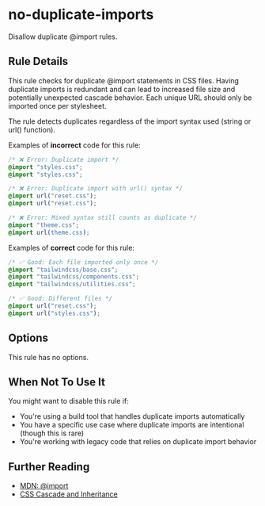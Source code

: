 # no-duplicate-imports

Disallow duplicate @import rules.

## Rule Details

This rule checks for duplicate @import statements in CSS files. Having
duplicate imports is redundant and can lead to increased file size and
potentially unexpected cascade behavior. Each unique URL should only be
imported once per stylesheet.

The rule detects duplicates regardless of the import syntax used (string or
url() function).

Examples of **incorrect** code for this rule:

```css
/* ❌ Error: Duplicate import */
@import "styles.css";
@import "styles.css";

/* ❌ Error: Duplicate import with url() syntax */
@import url("reset.css");
@import url("reset.css");

/* ❌ Error: Mixed syntax still counts as duplicate */
@import "theme.css";
@import url(theme.css);
```

Examples of **correct** code for this rule:

```css
/* ✅ Good: Each file imported only once */
@import "tailwindcss/base.css";
@import "tailwindcss/components.css";
@import "tailwindcss/utilities.css";

/* ✅ Good: Different files */
@import url("reset.css");
@import url("styles.css");
```

## Options

This rule has no options.

## When Not To Use It

You might want to disable this rule if:

- You're using a build tool that handles duplicate imports automatically
- You have a specific use case where duplicate imports are intentional
  (though this is rare)
- You're working with legacy code that relies on duplicate import behavior

## Further Reading

- [MDN: @import](https://developer.mozilla.org/en-US/docs/Web/CSS/@import)
- [CSS Cascade and Inheritance](https://developer.mozilla.org/en-US/docs/Learn/CSS/Building_blocks/Cascade_and_inheritance)
